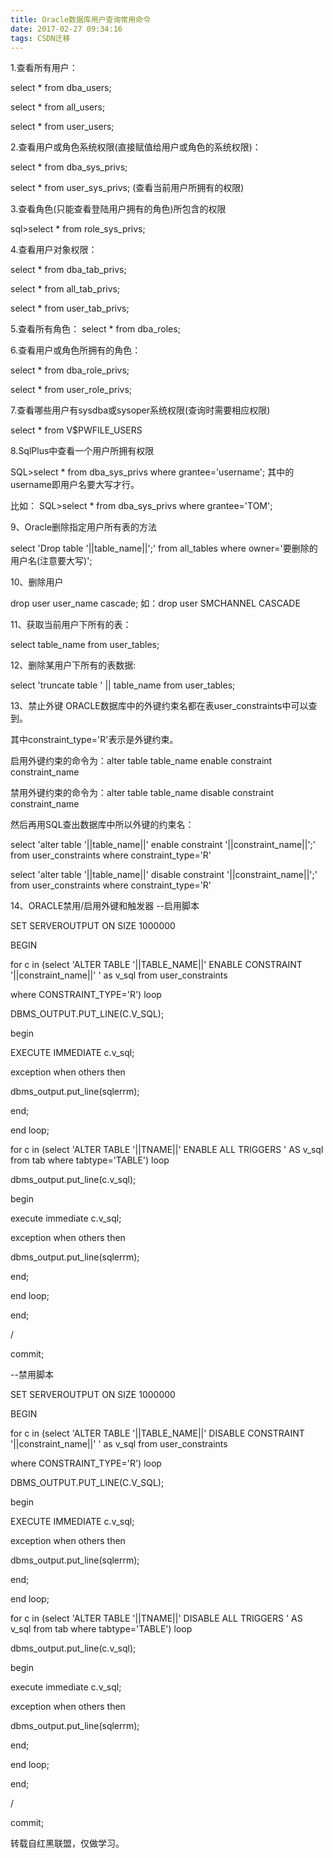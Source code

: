 ```yaml
---
title: Oracle数据库用户查询常用命令
date: 2017-02-27 09:34:16
tags: CSDN迁移
---
```

   1.查看所有用户：  
   
 select * from dba_users;   
   
 select * from all_users;   
   
 select * from user_users;  
   
 2.查看用户或角色系统权限(直接赋值给用户或角色的系统权限)：  
   
 select * from dba_sys_privs;   
   
 select * from user_sys_privs; (查看当前用户所拥有的权限)  
   
 3.查看角色(只能查看登陆用户拥有的角色)所包含的权限  
   
 sql>select * from role_sys_privs;  
   
 4.查看用户对象权限：  
   
 select * from dba_tab_privs;   
   
 select * from all_tab_privs;   
   
 select * from user_tab_privs;  
   
 5.查看所有角色： select * from dba_roles;  
   
 6.查看用户或角色所拥有的角色：  
   
 select * from dba_role_privs;   
   
 select * from user_role_privs;  
   
 7.查看哪些用户有sysdba或sysoper系统权限(查询时需要相应权限)  
   
 select * from V$PWFILE_USERS  
   
 8.SqlPlus中查看一个用户所拥有权限  
   
 SQL>select * from dba_sys_privs where grantee='username'; 其中的username即用户名要大写才行。  
   
 比如： SQL>select * from dba_sys_privs where grantee='TOM';  
   
 9、Oracle删除指定用户所有表的方法  
   
 select 'Drop table '||table_name||';' from all_tables where owner='要删除的用户名(注意要大写)';  
   
 10、删除用户  
   
 drop user user_name cascade; 如：drop user SMCHANNEL CASCADE  
   
 11、获取当前用户下所有的表：  
   
 select table_name from user_tables;  
   
 12、删除某用户下所有的表数据:  
   
 select 'truncate table ' || table_name from user_tables;  
   
 13、禁止外键 ORACLE数据库中的外键约束名都在表user_constraints中可以查到。  
   
 其中constraint_type='R'表示是外键约束。  
   
 启用外键约束的命令为：alter table table_name enable constraint constraint_name   
   
 禁用外键约束的命令为：alter table table_name disable constraint constraint_name  
   
 然后再用SQL查出数据库中所以外键的约束名：  
   
 select 'alter table '||table_name||' enable constraint '||constraint_name||';' from user_constraints where constraint_type='R'  
   
 select 'alter table '||table_name||' disable constraint '||constraint_name||';' from user_constraints where constraint_type='R'  
   
 14、ORACLE禁用/启用外键和触发器 --启用脚本  
   
 SET SERVEROUTPUT ON SIZE 1000000  
   
 BEGIN  
   
 for c in (select 'ALTER TABLE '||TABLE_NAME||' ENABLE CONSTRAINT '||constraint_name||' ' as v_sql from user_constraints  
   
 where CONSTRAINT_TYPE='R') loop  
   
 DBMS_OUTPUT.PUT_LINE(C.V_SQL);  
   
 begin  
   
 EXECUTE IMMEDIATE c.v_sql;  
   
 exception when others then  
   
 dbms_output.put_line(sqlerrm);  
   
 end;  
   
 end loop;   
   
 for c in (select 'ALTER TABLE '||TNAME||' ENABLE ALL TRIGGERS ' AS v_sql from tab where tabtype='TABLE') loop  
   
 dbms_output.put_line(c.v_sql);  
   
 begin  
   
 execute immediate c.v_sql;  
   
 exception when others then  
   
 dbms_output.put_line(sqlerrm);  
   
 end;  
   
 end loop;  
   
 end;  
   
 /   
   
 commit;  
   
 --禁用脚本  
   
 SET SERVEROUTPUT ON SIZE 1000000  
   
 BEGIN  
   
 for c in (select 'ALTER TABLE '||TABLE_NAME||' DISABLE CONSTRAINT '||constraint_name||' ' as v_sql from user_constraints  
   
 where CONSTRAINT_TYPE='R') loop  
   
 DBMS_OUTPUT.PUT_LINE(C.V_SQL);  
   
 begin  
   
 EXECUTE IMMEDIATE c.v_sql;  
   
 exception when others then  
   
 dbms_output.put_line(sqlerrm);  
   
 end;  
   
 end loop;   
   
 for c in (select 'ALTER TABLE '||TNAME||' DISABLE ALL TRIGGERS ' AS v_sql from tab where tabtype='TABLE') loop  
   
 dbms_output.put_line(c.v_sql);  
   
 begin  
   
 execute immediate c.v_sql;  
   
 exception when others then  
   
 dbms_output.put_line(sqlerrm);  
   
 end;  
   
 end loop;  
   
 end;  
   
 /  
   
commit;

 

 转载自红黑联盟，仅做学习。

   
 